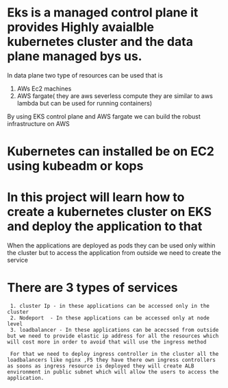 # Eks is a managed control plane it provides Highly avaialble kubernetes cluster and the data plane managed bys us.

In data plane two type of resources can be used that is
  1. AWs Ec2 machines
  2. AWS fargate( they are aws severless compute they are similar to aws lambda but can be used for running containers)

  By using EKS control plane and AWS fargate we can build the robust infrastructure on AWS

  # Kubernetes can installed be on EC2 using kubeadm or kops 

  # In this project will learn how to create a kubernetes cluster on EKS and deploy the application to that

  When the applications are deployed as pods they can be used only within the cluster but to access the application from outside we need to create the service

  # There are 3 types of services
     
     1. cluster Ip - in these applications can be accessed only in the cluster
     2. Nodeport  - In these applications can be accessed only at node level
     3. loadbalancer - In these applications can be acecssed from outside but we need to provide elastic ip address for all the resources which will cost more in order to avoid that will use the ingress method

     For that we need to deploy ingress controller in the cluster all the loadbalancers like nginx ,F5 they have there own ingress controllers as soons as ingress resource is deployed they will create ALB environment in public subnet which will allow the users to access the application.